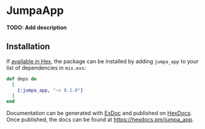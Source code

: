 # JumpaApp

**TODO: Add description**

## Installation

If [available in Hex](https://hex.pm/docs/publish), the package can be installed
by adding `jumpa_app` to your list of dependencies in `mix.exs`:

```elixir
def deps do
  [
    {:jumpa_app, "~> 0.1.0"}
  ]
end
```

Documentation can be generated with [ExDoc](https://github.com/elixir-lang/ex_doc)
and published on [HexDocs](https://hexdocs.pm). Once published, the docs can
be found at <https://hexdocs.pm/jumpa_app>.

